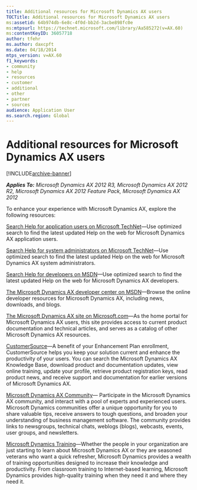 ```yaml
---
title: Additional resources for Microsoft Dynamics AX users
TOCTitle: Additional resources for Microsoft Dynamics AX users
ms:assetid: 64b974db-6e8c-4f0d-bb2d-3acbe898fc0e
ms:mtpsurl: https://technet.microsoft.com/library/Aa585272(v=AX.60)
ms:contentKeyID: 36057718
author: tfehr
ms.author: daxcpft
ms.date: 04/18/2014
mtps_version: v=AX.60
f1_keywords:
- community
- help
- resources
- customer
- additional
- other
- partner
- sources
audience: Application User
ms.search.region: Global
---
```


# Additional resources for Microsoft Dynamics AX users 


[!INCLUDE[archive-banner](includes/archive-banner.md)]


_**Applies To:** Microsoft Dynamics AX 2012 R3, Microsoft Dynamics AX 2012 R2, Microsoft Dynamics AX 2012 Feature Pack, Microsoft Dynamics AX 2012_

To enhance your experience with Microsoft Dynamics AX, explore the following resources:

[Search Help for application users on Microsoft TechNet](https://go.microsoft.com/fwlink/?linkid=205285)—Use optimized search to find the latest updated Help on the web for Microsoft Dynamics AX application users.

[Search Help for system administrators on Microsoft TechNet](https://go.microsoft.com/fwlink/?linkid=193183)—Use optimized search to find the latest updated Help on the web for Microsoft Dynamics AX system administrators.

[Search Help for developers on MSDN](https://go.microsoft.com/fwlink/?linkid=188679)—Use optimized search to find the latest updated Help on the web for Microsoft Dynamics AX developers.

[The Microsoft Dynamics AX developer center on MSDN](https://msdn.microsoft.com//dynamics/ax/default.aspx)—Browse the online developer resources for Microsoft Dynamics AX, including news, downloads, and blogs.

[The Microsoft Dynamics AX site on Microsoft.com](https://go.microsoft.com/fwlink/?linkid=103682)—As the home portal for Microsoft Dynamics AX users, this site provides access to current product documentation and technical articles, and serves as a catalog of other Microsoft Dynamics AX resources.

[CustomerSource](https://go.microsoft.com/fwlink/?linkid=92647)—A benefit of your Enhancement Plan enrollment, CustomerSource helps you keep your solution current and enhance the productivity of your users. You can search the Microsoft Dynamics AX Knowledge Base, download product and documentation updates, view online training, update your profile, retrieve product registration keys, read product news, and receive support and documentation for earlier versions of Microsoft Dynamics AX.

[Microsoft Dynamics AX Community](https://www.microsoft.com/dynamics/ax/community.mspx)— Participate in the Microsoft Dynamics AX community, and interact with a pool of experts and experienced users. Microsoft Dynamics communities offer a unique opportunity for you to share valuable tips, receive answers to tough questions, and broaden your understanding of business management software. The community provides links to newsgroups, technical chats, weblogs (blogs), webcasts, events, user groups, and newsletters.

[Microsoft Dynamics Training](https://www.microsoft.com/dynamics/using/training.mspx)—Whether the people in your organization are just starting to learn about Microsoft Dynamics AX or they are seasoned veterans who want a quick refresher, Microsoft Dynamics provides a wealth of training opportunities designed to increase their knowledge and productivity. From classroom training to Internet-based learning, Microsoft Dynamics provides high-quality training when they need it and where they need it.

  


